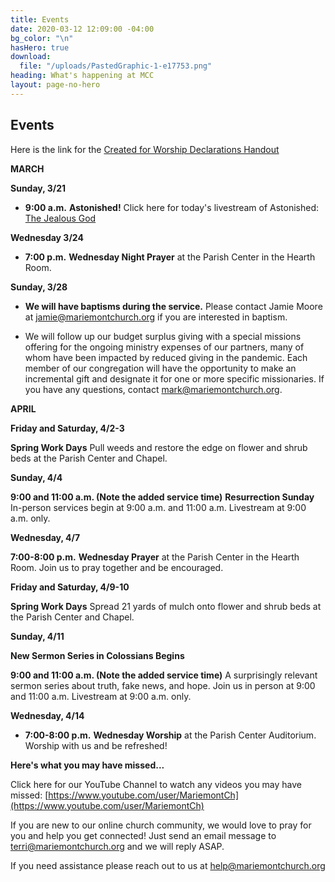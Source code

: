```yaml
---
title: Events
date: 2020-03-12 12:09:00 -04:00
bg_color: "\n"
hasHero: true
download:
  file: "/uploads/PastedGraphic-1-e17753.png"
heading: What's happening at MCC
layout: page-no-hero
---
```


## Events

Here is the link for the [Created for Worship Declarations Handout](https://drive.google.com/file/d/1bCTQeDUK1bBI30rwqdyiVlecur89yNSl/view?usp=sharing)

**MARCH**

**Sunday, 3/21**

* **9:00 a.m.** **Astonished!**
Click here for today's livestream of Astonished: [The Jealous God ](https://youtu.be/GDX46QAygMo)

**Wednesday 3/24** 

* **7:00 p.m.** **Wednesday Night Prayer** at the Parish Center in the Hearth Room.

**Sunday, 3/28**

* **We will have baptisms during the service.** Please contact Jamie Moore at jamie@mariemontchurch.org if you are interested in baptism.

* We will follow up our budget surplus giving with a special missions offering for the ongoing ministry expenses of our partners, many of whom have been impacted by reduced giving in the pandemic. Each member of our congregation will have the opportunity to make an incremental gift and designate it for one or more specific missionaries. If you have any questions, contact mark@mariemontchurch.org.


**APRIL**

**Friday and Saturday, 4/2-3**

**Spring Work Days** Pull weeds and restore the edge on flower and shrub beds at the Parish Center and Chapel.

**Sunday, 4/4**

**9:00 and 11:00 a.m. (Note the added service time)**
**Resurrection Sunday** In-person services begin at 9:00 a.m. and 11:00 a.m. Livestream at 9:00 a.m. only.

**Wednesday, 4/7**

**7:00-8:00 p.m.** **Wednesday Prayer** at the Parish Center in the Hearth Room. Join us to pray together and be encouraged.

**Friday and Saturday, 4/9-10**

**Spring Work Days** Spread 21 yards of mulch onto flower and shrub beds at the Parish Center and Chapel.

**Sunday, 4/11**

**New Sermon Series in Colossians Begins** 

**9:00 and 11:00 a.m. (Note the added service time)** 
A surprisingly relevant sermon series about truth, fake news, and hope. Join us in person at 9:00 and 11:00 a.m. Livestream at 9:00 a.m. only.

**Wednesday, 4/14**

* **7:00-8:00 p.m.** **Wednesday Worship** at the Parish Center Auditorium.  Worship with us and be refreshed!

**Here's what you may have missed...**

Click here for our YouTube Channel to watch any videos you may have missed:
[https://www.youtube.com/user/MariemontCh](https://www.youtube.com/user/MariemontCh)

If you are new to our online church community, we would love to pray for you and help you get connected! Just send an email message to [terri@mariemontchurch.org](http://terri@mariemontchurch.org) and we will reply ASAP.

If you need assistance please reach out to us at [help@mariemontchurch.org](http://help@mariemontchurch.org)

